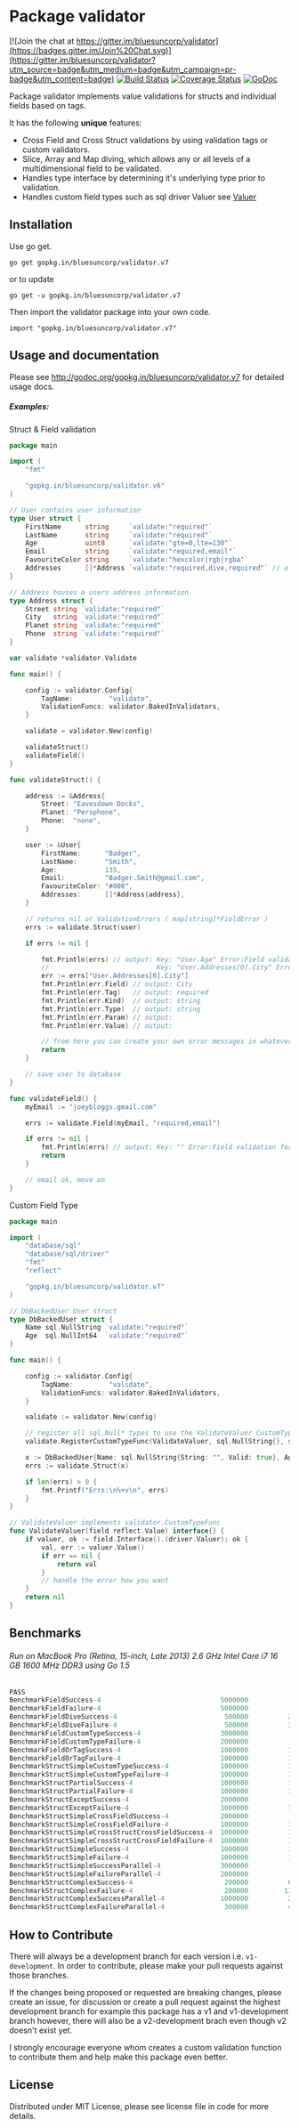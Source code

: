 Package validator
================

[![Join the chat at https://gitter.im/bluesuncorp/validator](https://badges.gitter.im/Join%20Chat.svg)](https://gitter.im/bluesuncorp/validator?utm_source=badge&utm_medium=badge&utm_campaign=pr-badge&utm_content=badge)
[![Build Status](https://semaphoreci.com/api/v1/projects/ec20115f-ef1b-4c7d-9393-cc76aba74eb4/487374/badge.svg)](https://semaphoreci.com/joeybloggs/validator)
[![Coverage Status](https://coveralls.io/repos/bluesuncorp/validator/badge.svg?branch=v7)](https://coveralls.io/r/bluesuncorp/validator?branch=v7)
[![GoDoc](https://godoc.org/gopkg.in/bluesuncorp/validator.v7?status.svg)](https://godoc.org/gopkg.in/bluesuncorp/validator.v7)

Package validator implements value validations for structs and individual fields based on tags.

It has the following **unique** features:

-   Cross Field and Cross Struct validations by using validation tags or custom validators.  
-   Slice, Array and Map diving, which allows any or all levels of a multidimensional field to be validated.  
-   Handles type interface by determining it's underlying type prior to validation.
-   Handles custom field types such as sql driver Valuer see [Valuer](https://golang.org/src/database/sql/driver/types.go?s=1210:1293#L29)

Installation
------------

Use go get.

	go get gopkg.in/bluesuncorp/validator.v7

or to update

	go get -u gopkg.in/bluesuncorp/validator.v7

Then import the validator package into your own code.

	import "gopkg.in/bluesuncorp/validator.v7"

Usage and documentation
------

Please see http://godoc.org/gopkg.in/bluesuncorp/validator.v7 for detailed usage docs.

##### Examples:

Struct & Field validation
```go
package main

import (
	"fmt"

	"gopkg.in/bluesuncorp/validator.v6"
)

// User contains user information
type User struct {
	FirstName      string     `validate:"required"`
	LastName       string     `validate:"required"`
	Age            uint8      `validate:"gte=0,lte=130"`
	Email          string     `validate:"required,email"`
	FavouriteColor string     `validate:"hexcolor|rgb|rgba"`
	Addresses      []*Address `validate:"required,dive,required"` // a person can have a home and cottage...
}

// Address houses a users address information
type Address struct {
	Street string `validate:"required"`
	City   string `validate:"required"`
	Planet string `validate:"required"`
	Phone  string `validate:"required"`
}

var validate *validator.Validate

func main() {

	config := validator.Config{
		TagName:         "validate",
		ValidationFuncs: validator.BakedInValidators,
	}

	validate = validator.New(config)

	validateStruct()
	validateField()
}

func validateStruct() {

	address := &Address{
		Street: "Eavesdown Docks",
		Planet: "Persphone",
		Phone:  "none",
	}

	user := &User{
		FirstName:      "Badger",
		LastName:       "Smith",
		Age:            135,
		Email:          "Badger.Smith@gmail.com",
		FavouriteColor: "#000",
		Addresses:      []*Address{address},
	}

	// returns nil or ValidationErrors ( map[string]*FieldError )
	errs := validate.Struct(user)

	if errs != nil {

		fmt.Println(errs) // output: Key: "User.Age" Error:Field validation for "Age" failed on the "lte" tag
		//	                         Key: "User.Addresses[0].City" Error:Field validation for "City" failed on the "required" tag
		err := errs["User.Addresses[0].City"]
		fmt.Println(err.Field) // output: City
		fmt.Println(err.Tag)   // output: required
		fmt.Println(err.Kind)  // output: string
		fmt.Println(err.Type)  // output: string
		fmt.Println(err.Param) // output:
		fmt.Println(err.Value) // output:

		// from here you can create your own error messages in whatever language you wish
		return
	}

	// save user to database
}

func validateField() {
	myEmail := "joeybloggs.gmail.com"

	errs := validate.Field(myEmail, "required,email")

	if errs != nil {
		fmt.Println(errs) // output: Key: "" Error:Field validation for "" failed on the "email" tag
		return
	}

	// email ok, move on
}
```

Custom Field Type
```go
package main

import (
	"database/sql"
	"database/sql/driver"
	"fmt"
	"reflect"

	"gopkg.in/bluesuncorp/validator.v7"
)

// DbBackedUser User struct
type DbBackedUser struct {
	Name sql.NullString `validate:"required"`
	Age  sql.NullInt64  `validate:"required"`
}

func main() {

	config := validator.Config{
		TagName:         "validate",
		ValidationFuncs: validator.BakedInValidators,
	}

	validate := validator.New(config)

	// register all sql.Null* types to use the ValidateValuer CustomTypeFunc
	validate.RegisterCustomTypeFunc(ValidateValuer, sql.NullString{}, sql.NullInt64{}, sql.NullBool{}, sql.NullFloat64{})

	x := DbBackedUser{Name: sql.NullString{String: "", Valid: true}, Age: sql.NullInt64{Int64: 0, Valid: false}}
	errs := validate.Struct(x)

	if len(errs) > 0 {
		fmt.Printf("Errs:\n%+v\n", errs)
	}
}

// ValidateValuer implements validator.CustomTypeFunc
func ValidateValuer(field reflect.Value) interface{} {
	if valuer, ok := field.Interface().(driver.Valuer); ok {
		val, err := valuer.Value()
		if err == nil {
			return val
		}
		// handle the error how you want
	}
	return nil
}
```

Benchmarks
------
###### Run on MacBook Pro (Retina, 15-inch, Late 2013) 2.6 GHz Intel Core i7 16 GB 1600 MHz DDR3 using Go 1.5
```go
PASS
BenchmarkFieldSuccess-4                            	 5000000	       290 ns/op	      16 B/op	       1 allocs/op
BenchmarkFieldFailure-4                            	 5000000	       286 ns/op	      16 B/op	       1 allocs/op
BenchmarkFieldDiveSuccess-4                        	  500000	      2497 ns/op	     384 B/op	      19 allocs/op
BenchmarkFieldDiveFailure-4                        	  500000	      3022 ns/op	     752 B/op	      23 allocs/op
BenchmarkFieldCustomTypeSuccess-4                  	 3000000	       446 ns/op	      32 B/op	       2 allocs/op
BenchmarkFieldCustomTypeFailure-4                  	 2000000	       778 ns/op	     416 B/op	       6 allocs/op
BenchmarkFieldOrTagSuccess-4                       	 1000000	      1287 ns/op	      32 B/op	       2 allocs/op
BenchmarkFieldOrTagFailure-4                       	 1000000	      1125 ns/op	     400 B/op	       6 allocs/op
BenchmarkStructSimpleCustomTypeSuccess-4           	 1000000	      1225 ns/op	      80 B/op	       5 allocs/op
BenchmarkStructSimpleCustomTypeFailure-4           	 1000000	      1742 ns/op	     608 B/op	      13 allocs/op
BenchmarkStructPartialSuccess-4                    	 1000000	      1304 ns/op	     400 B/op	      11 allocs/op
BenchmarkStructPartialFailure-4                    	 1000000	      1818 ns/op	     784 B/op	      16 allocs/op
BenchmarkStructExceptSuccess-4                     	 2000000	       869 ns/op	     368 B/op	       9 allocs/op
BenchmarkStructExceptFailure-4                     	 1000000	      1308 ns/op	     400 B/op	      11 allocs/op
BenchmarkStructSimpleCrossFieldSuccess-4           	 2000000	       973 ns/op	     128 B/op	       6 allocs/op
BenchmarkStructSimpleCrossFieldFailure-4           	 1000000	      1519 ns/op	     528 B/op	      11 allocs/op
BenchmarkStructSimpleCrossStructCrossFieldSuccess-4	 1000000	      1382 ns/op	     160 B/op	       8 allocs/op
BenchmarkStructSimpleCrossStructCrossFieldFailure-4	 1000000	      1931 ns/op	     560 B/op	      13 allocs/op
BenchmarkStructSimpleSuccess-4                     	 1000000	      1132 ns/op	      48 B/op	       3 allocs/op
BenchmarkStructSimpleFailure-4                     	 1000000	      1735 ns/op	     560 B/op	      11 allocs/op
BenchmarkStructSimpleSuccessParallel-4             	 3000000	       363 ns/op	      48 B/op	       3 allocs/op
BenchmarkStructSimpleFailureParallel-4             	 2000000	       705 ns/op	     560 B/op	      11 allocs/op
BenchmarkStructComplexSuccess-4                    	  200000	      6935 ns/op	     432 B/op	      27 allocs/op
BenchmarkStructComplexFailure-4                    	  200000	     11059 ns/op	    2920 B/op	      69 allocs/op
BenchmarkStructComplexSuccessParallel-4            	 1000000	      2220 ns/op	     432 B/op	      27 allocs/op
BenchmarkStructComplexFailureParallel-4            	  300000	      4739 ns/op	    2920 B/op	      69 allocs/op
```

How to Contribute
------

There will always be a development branch for each version i.e. `v1-development`. In order to contribute, 
please make your pull requests against those branches.

If the changes being proposed or requested are breaking changes, please create an issue, for discussion 
or create a pull request against the highest development branch for example this package has a 
v1 and v1-development branch however, there will also be a v2-development brach even though v2 doesn't exist yet.

I strongly encourage everyone whom creates a custom validation function to contribute them and
help make this package even better.

License
------
Distributed under MIT License, please see license file in code for more details.
